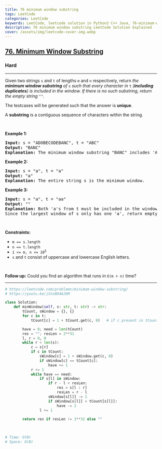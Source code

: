 ```yaml
---
title: 76 minimum window substring
tags: LeetCode
categories: LeetCode
keywords: LeetCode, leetcode solution in Python3 C++ Java, 76-minimum-window-substring solution
description: 76 minimum window substring LeetCode Solution Explained
cover: /assets/img/leetcode-cover-img.webp
---
```



<h2><a href="https://leetcode.com/problems/minimum-window-substring/">76. Minimum Window Substring</a></h2><h3>Hard</h3><hr><div><p>Given two strings <code>s</code> and <code>t</code> of lengths <code>m</code> and <code>n</code> respectively, return <em>the <strong>minimum window substring</strong> of </em><code>s</code><em> such that every character in </em><code>t</code><em> (<strong>including duplicates</strong>) is included in the window. If there is no such substring</em><em>, return the empty string </em><code>""</code><em>.</em></p>

<p>The testcases will be generated such that the answer is <strong>unique</strong>.</p>

<p>A <strong>substring</strong> is a contiguous sequence of characters within the string.</p>

<p>&nbsp;</p>
<p><strong>Example 1:</strong></p>

<pre><strong>Input:</strong> s = "ADOBECODEBANC", t = "ABC"
<strong>Output:</strong> "BANC"
<strong>Explanation:</strong> The minimum window substring "BANC" includes 'A', 'B', and 'C' from string t.
</pre>

<p><strong>Example 2:</strong></p>

<pre><strong>Input:</strong> s = "a", t = "a"
<strong>Output:</strong> "a"
<strong>Explanation:</strong> The entire string s is the minimum window.
</pre>

<p><strong>Example 3:</strong></p>

<pre><strong>Input:</strong> s = "a", t = "aa"
<strong>Output:</strong> ""
<strong>Explanation:</strong> Both 'a's from t must be included in the window.
Since the largest window of s only has one 'a', return empty string.
</pre>

<p>&nbsp;</p>
<p><strong>Constraints:</strong></p>

<ul>
	<li><code>m == s.length</code></li>
	<li><code>n == t.length</code></li>
	<li><code>1 &lt;= m, n&nbsp;&lt;= 10<sup>5</sup></code></li>
	<li><code>s</code> and <code>t</code> consist of uppercase and lowercase English letters.</li>
</ul>

<p>&nbsp;</p>
<strong>Follow up:</strong> Could you find an algorithm that runs in <code>O(m + n)</code> time?</div>

---




```python
# https://leetcode.com/problems/minimum-window-substring/
# https://youtu.be/jSto0O4AJbM

class Solution:
    def minWindow(self, s: str, t: str) -> str:
        tCount, sWindow = {}, {}
        for c in t:
            tCount[c] = 1 + tCount.get(c, 0)   # if c present in tCount get its count else 0

        have = 0; need = len(tCount)
        res = ""; resLen = 2**31
        l, r = 0, 0
        while r < len(s):
            c = s[r]
            if c in tCount:
                sWindow[c] = 1 + sWindow.get(c, 0)
                if sWindow[c] == tCount[c]:
                    have += 1
            r += 1
            while have == need:
                if s[l] in sWindow:
                    if r - l < resLen:
                        res = s[l : r]
                        resLen = r - l
                    sWindow[s[l]] -= 1
                    if sWindow[s[l]] < tCount[s[l]]: 
                        have -= 1
                l += 1
        
        return res if resLen != 2**31 else ""
        
                
            
# Time: O(N)
# Space: O(N)
```
